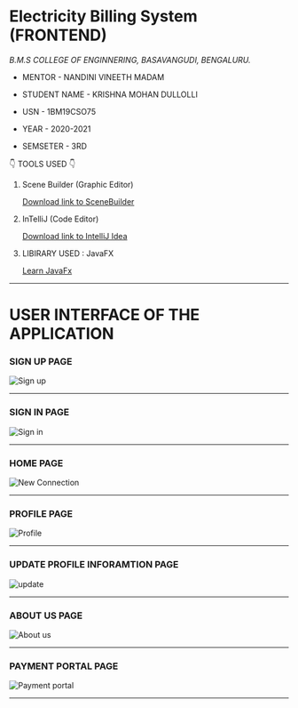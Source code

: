 # Electricity Billing System (FRONTEND)





*B.M.S COLLEGE OF ENGINNERING, BASAVANGUDI, BENGALURU.*

* MENTOR - NANDINI VINEETH MADAM

* STUDENT NAME - KRISHNA MOHAN DULLOLLI

* USN - 1BM19CSO75

* YEAR - 2020-2021

* SEMSETER - 3RD



:point_down: TOOLS USED :point_down:
 
1) Scene Builder (Graphic Editor) 
 
     [Download link to SceneBuilder](https://gluonhq.com/products/scene-builder/#download)
             
2) InTelliJ (Code Editor)
             
     [Download link to IntelliJ Idea](https://www.jetbrains.com/idea/download/#section=windows)
                
3) LIBIRARY USED : JavaFX
          
     [Learn JavaFx]( https://docs.oracle.com/javase/8/javase-clienttechnologies.htm)
       
       
************************************************************************

# USER INTERFACE OF THE APPLICATION


### SIGN UP PAGE

![Sign up](https://user-images.githubusercontent.com/71308092/118482872-f618cb80-b732-11eb-8f8d-2d7ebdb14dc6.jpeg)


************************************************************************


### SIGN IN PAGE
![Sign in](https://user-images.githubusercontent.com/71308092/118483040-2a8c8780-b733-11eb-8dea-fd9e48b069f8.jpeg)



************************************************************************

### HOME PAGE
![New Connection](https://user-images.githubusercontent.com/71308092/118483048-2f513b80-b733-11eb-947b-535851f5aaf3.jpeg)

************************************************************************


### PROFILE PAGE
![Profile](https://user-images.githubusercontent.com/71308092/118483157-527beb00-b733-11eb-85f1-6f3907dce916.jpeg)



************************************************************************
### UPDATE PROFILE INFORAMTION PAGE
![update](https://user-images.githubusercontent.com/71308092/118483222-645d8e00-b733-11eb-9f2f-7d9e3fc68def.jpeg)


************************************************************************


### ABOUT US PAGE
![About us](https://user-images.githubusercontent.com/71308092/118483361-89ea9780-b733-11eb-92b6-6d417005ca8c.jpeg)


************************************************************************
### PAYMENT PORTAL PAGE
![Payment portal](https://user-images.githubusercontent.com/71308092/118483450-a555a280-b733-11eb-90de-39a60a01ea4d.jpeg)


************************************************************************
